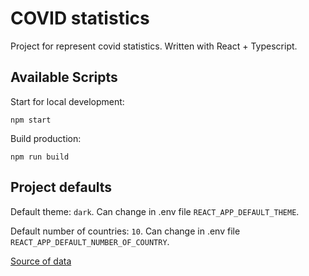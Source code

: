 # COVID statistics

Project for represent covid statistics. Written with React + Typescript.

## Available Scripts

Start for local development:

`npm start`

Build production:

`npm run build`

## Project defaults

Default theme: `dark`. Can change in .env file `REACT_APP_DEFAULT_THEME`.

Default number of countries: `10`. Can change in .env file `REACT_APP_DEFAULT_NUMBER_OF_COUNTRY`.

[Source of data](https://github.com/owid/covid-19-data/tree/master/public/data)
